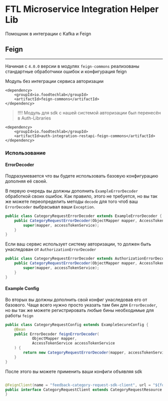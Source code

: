 # FTL Microservice Integration Helper Lib

Помощник в интеграции с Kafka и Feign

## Feign

---

Начиная с `4.0.0` версии в модулях `feign-commons` реализованы
стандартные обработчики ошибок и конфигурация feign

Модуль без интеграции сервиса авторизации

```maven
<dependency>
    <groupId>io.foodtechlab</groupId>
    <artifactId>feign-commons</artifactId>
</dependency>
```

> !!!! Модуль для sdk с нашей системой авторизации был перенесён в Auth-Libraries

```maven
<dependency>
    <groupId>io.foodtechlab</groupId>
    <artifactId>auth-integration-restapi-feign-commons</artifactId>
</dependency>
```

### Использование

#### ErrorDecoder ####

Подразумевается что вы будете использовать базовую конфигурацию дополняя её своей.

В первую очередь вы должны дополнить `ExampleErrorDecoder` обработкой своих ошибок.
Как правило, этого не требуется, но вы так же можете переопределить методы `decode` для того чтоб
ваш `ErrorDecoder` выбрасывал ваши `Exception`.

```java
public class CategoryRequestErrorDecoder extends ExampleErrorDecoder {
    public CategoryRequestErrorDecoder(ObjectMapper mapper, AccessTokenService accessTokenService) {
        super(mapper, accessTokenService);
    }
}
```

Если ваш сервис использует систему авторизации, то должен быть унаследован от `AuthorizationErrorDecoder`

```java
public class CategoryRequestErrorDecoder extends AuthorizationErrorDecoder {
    public CategoryRequestErrorDecoder(ObjectMapper mapper, AccessTokenService accessTokenService) {
        super(mapper, accessTokenService);
    }
}
```

#### Example Config ####

Во вторых вы должны дополнить свой конфиг унаследовав его от базового.
Чаще всего нужно просто указать там бин для `ErrorDecoder`, но вы так же можете регистрировать любые бины необходимые
для работы `feign`

```java
public class CategoryRequestConfig extends ExampleSecureConfig {
    @Bean
    public ErrorDecoder feignErrorDecoder(
            ObjectMapper mapper,
            AccessTokenService accessTokenService
    ) {
        return new CategoryRequestErrorDecoder(mapper, accessTokenService);
    }
}
```

После этого вы можете применить ваши конфиги объявляя sdk

```java

@FeignClient(name = "feedback-category-request-sdk-client", url = "${foodtechlab.infrastructure.microservice.feedback.url}", configuration = CategoryRequestConfig.class)
public interface CategoryRequestClient extends CategoryRequestResource {
}
```
